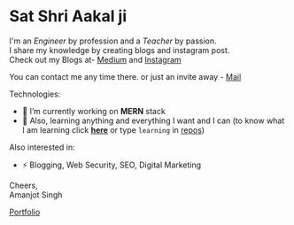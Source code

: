 # Sat Shri Aakal ji
<!--
<p>
  <a href="https://www.linkedin.com/in/amanjot-singh-398731131/[removed]" rel="nofollow noreferrer">
    <img src="https://i.stack.imgur.com/gVE0j.png" alt="linkedin"/>
  </a> &nbsp; 
  <a href="https://amanjotsinghdhunna.medium.com/[removed]" rel="nofollow noreferrer">
    <img src="https://i.stack.imgur.com/tskMh.png" alt="github"/ >
  </a>
</p>


**amanjotsinghdhunna/amanjotsinghdhunna** is a ✨ _special_ ✨ repository because its `README.md` (this file) appears on your GitHub profile.

Here are some ideas to get you started:
- 🤔 I’m looking for help with ...
- 👯 I’m looking to collaborate on ...
- 💬 Ask me about ...
- 📫 How to reach me: ...
- 😄 Pronouns: ...
- ⚡ Fun fact: ...

-->

I'm an <em>Engineer</em> by profession and a <em>Teacher</em> by passion.  
I share my knowledge by creating blogs and instagram post.  
Check out my Blogs at- [Medium](https://amandhunna.medium.com) and [Instagram](https://www.instagram.com/amandhunna.dev/)

You can contact me any time there. or just an invite away - [Mail](mailto:amamjotsingh260@gmail.com)

Technologies:

- 🔭 I’m currently working on <strong>MERN</strong> stack
- 🌱 Also, learning anything and everything I want and I can (to know what I am learning click <strong>[here](https://github.com/amandhunna?tab=repositories&q=learning&type=&language=&sort=)</strong>  or type ``learning`` in [repos](https://github.com/dev-amandhunna?tab=repositories))

Also interested in:
- ⚡ Blogging, Web Security, SEO, Digital Marketing


Cheers,  
Amanjot Singh  

[Portfolio](https://amanjotsinghdhunna.netlify.app)
